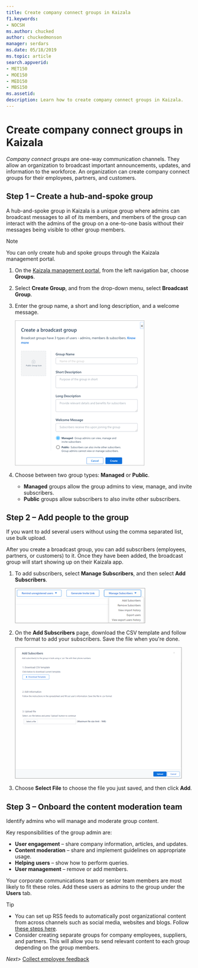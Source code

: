 ```yaml
---
title: Create company connect groups in Kaizala
f1.keywords:
- NOCSH
ms.author: chucked
author: chuckedmonson
manager: serdars
ms.date: 05/18/2019
ms.topic: article
search.appverid:
- MET150
- MOE150
- MED150
- MBS150
ms.assetid: 
description: Learn how to create company connect groups in Kaizala.
---
```


# Create company connect groups in Kaizala

*Company connect groups* are one-way communication channels. They allow an organization to broadcast important announcements, updates, and information to the workforce. An organization can create company connect groups for their employees, partners, and customers. 

## Step 1 – Create a hub-and-spoke group
 
A hub-and-spoke group in Kaizala is a unique group where admins can broadcast messages to all of its members, and members of the group can interact with the admins of the group on a one-to-one basis without their messages being visible to other group members. 

> [!NOTE]
> You can only create hub and spoke groups through the Kaizala management portal. 

1. On the [Kaizala management portal](https://manage.kaiza.la), from the left navigation bar, choose **Groups**.
2. Select **Create Group**, and from the drop-down menu, select **Broadcast Group**.
3. Enter the group name, a short and long description, and a welcome message.

   ![Screenshot of Create a broadcast group window](media/create-public-group.png)

4. Choose between two group types: **Managed** or **Public**.
   - **Managed** groups allow the group admins to view, manage, and invite subscribers.
   - **Public** groups allow subscribers to also invite other subscribers.

## Step 2 – Add people to the group

If you want to add several users without using the comma separated list, use bulk upload.

After you create a broadcast group, you can add subscribers (employees, partners, or customers) to it. Once they have been added, the broadcast group will start showing up on their Kaizala app.

1. To add subscribers, select **Manage Subscribers**, and then select **Add Subscribers**. 

   ![Screenshot of Manage Subscribers menu](media/manage-subscribers.png)

2. On the **Add Subscribers** page, download the CSV template and follow the format to add your subscribers. Save the file when you're done.

   ![Screenshot of Add Subscribers window](media/add-subscribers.png)

3. Choose **Select File** to choose the file you just saved, and then click **Add**.

## Step 3 – Onboard the content moderation team

Identify admins who will manage and moderate group content. 

Key responsibilities of the group admin are:

- **User engagement** – share company information, articles, and updates.
- **Content moderation** – share and implement guidelines on appropriate usage. 
- **Helping users** –  show how to perform queries.
- **User management** – remove or add members. 

Your corporate communications team or senior team members are most likely to fit these roles. Add these users as admins to the group under the **Users** tab.

> [!TIP]
> - You can set up RSS feeds to automatically post organizational content from across channels such as social media, websites and blogs. Follow [these steps here](https://docs.microsoft.com/kaizala/businesssolutions/corporatecommunications/getrssfeedsonkaizala/displayrssfeedsinkaizalagroups). <br> 
>- Consider creating separate groups for company employees, suppliers, and partners. This will allow you to send relevant content to each group depending on the group members. 


*Next>* [Collect employee feedback](collect-feedback.md)